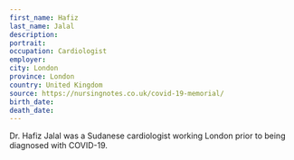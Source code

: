 ```yaml
---
first_name: Hafiz
last_name: Jalal
description: 
portrait: 
occupation: Cardiologist
employer: 
city: London
province: London
country: United Kingdom
source: https://nursingnotes.co.uk/covid-19-memorial/
birth_date: 
death_date: 
---
```


Dr. Hafiz Jalal was a Sudanese cardiologist working London prior to being diagnosed with COVID-19.